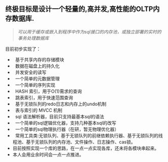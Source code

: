 ## 终极目标是设计一个轻量的,高并发,高性能的OLTP内存数据库.
> *可以用于缓存或嵌入到程序中作为sql接口的内存池，或独立部署的实时的事务处理数据库*

 目前初步实现了：
*   基于共享内存的存储模块
*   数据在磁盘上的持久化
*   并发安全的读写
*   一个简单的元数据管理
*   一个简单的序列实现
*   HASH 索引，用于O(1)需求的查询
*   跳表索引，用于快速范围查询
*   基于无锁队列的redo日志和内存上的undo机制
*   表与索引的 MVCC 机制
*   sql 语法解析器，目前只支持最基本sql的语法
*   一个简单的sql逻辑优化器，支持几种基本sql的改写
*   一个简单的sql物理执行器（在研，暂无物理优化器）
*   常用工具类:无锁队列、基于无锁队列的前继依赖执行器、基于无锁队列的线程池、基于无锁队列的内存池、文件操作、日志操作、cas锁。
*   目前按照实现一个库的思路，在一点一点实现各库，还未将各模块串起来。
*   本人会用业余时间会一点一点推进。
